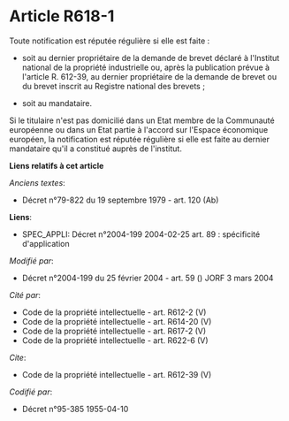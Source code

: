 # Article R618-1

Toute notification est réputée régulière si elle est faite : 

- soit au dernier propriétaire de la demande de brevet déclaré à l'Institut national de la propriété industrielle ou, après
la publication prévue à l'article R. 612-39, au dernier propriétaire de la demande de brevet ou du brevet inscrit au Registre
national des brevets ; 

- soit au mandataire. 

Si le titulaire n'est pas domicilié dans un Etat membre de la Communauté européenne ou dans un Etat partie à l'accord sur
l'Espace économique européen, la notification est réputée régulière si elle est faite au dernier mandataire qu'il a constitué
auprès de l'institut.

**Liens relatifs à cet article**

_Anciens textes_:

  - Décret n°79-822 du 19 septembre 1979 - art. 120 (Ab)

**Liens**:

  - SPEC_APPLI: Décret n°2004-199 2004-02-25 art. 89 : spécificité d'application

_Modifié par_:

  - Décret n°2004-199 du 25 février 2004 - art. 59 () JORF 3 mars 2004

_Cité par_:

  - Code de la propriété intellectuelle - art. R612-2 (V)
  - Code de la propriété intellectuelle - art. R614-20 (V)
  - Code de la propriété intellectuelle - art. R617-2 (V)
  - Code de la propriété intellectuelle - art. R622-6 (V)

_Cite_:

  - Code de la propriété intellectuelle - art. R612-39 (V)

_Codifié par_:

  - Décret n°95-385 1955-04-10
